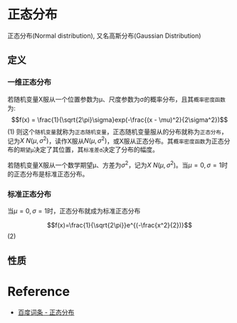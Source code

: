 # 正态分布

正态分布(Normal distribution), 又名高斯分布(Gaussian Distribution)

## 定义

### 一维正态分布

若随机变量X服从一个位置参数为μ、尺度参数为σ的概率分布，且其`概率密度函数`为:
$$f(x) = \frac{1}{\sqrt{2\pi}\sigma}exp(-\frac{(x - \mu)^2}{2\sigma^2})$$(1)
则这个`随机变量`就称为`正态随机变量`，正态随机变量服从的分布就称为`正态分布`，记为$X ~ N(μ, σ^2)$，读作X服从$N(μ, σ^2)$，或X服从正态分布。其`概率密度函数`为正态分布的`期望μ`决定了其位置，其`标准差σ`决定了分布的幅度。

若随机变量X服从一个数学期望μ、方差为$σ^2$，记为$X ~ N(μ, σ^2)$。当$μ=0, σ=1$时的正态分布是标准正态分布。

### 标准正态分布

当$\mu = 0, \sigma=1$时，正态分布就成为标准正态分布

$$f(x)=\frac{1}{\sqrt{2\pi}}e^{(-\frac{x^2}{2})}$$(2)

## 性质


# Reference

- [百度词条 - 正态分布](https://baike.baidu.com/item/%E6%AD%A3%E6%80%81%E5%88%86%E5%B8%83/829892?fr=aladdin)
